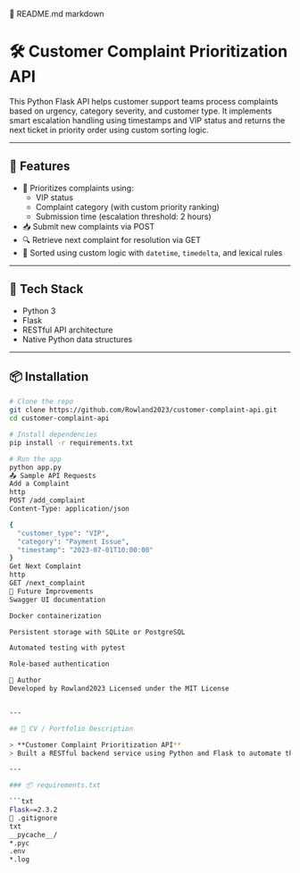 📘 README.md
markdown
# 🛠️ Customer Complaint Prioritization API

This Python Flask API helps customer support teams process complaints based on urgency, category severity, and customer type. It implements smart escalation handling using timestamps and VIP status and returns the next ticket in priority order using custom sorting logic.

---

## 🚀 Features

- 🔁 Prioritizes complaints using:
  - VIP status
  - Complaint category (with custom priority ranking)
  - Submission time (escalation threshold: 2 hours)
- 📥 Submit new complaints via POST
- 🔍 Retrieve next complaint for resolution via GET
- 🧠 Sorted using custom logic with `datetime`, `timedelta`, and lexical rules

---

## 🧰 Tech Stack

- Python 3
- Flask
- RESTful API architecture
- Native Python data structures

---

## 📦 Installation

```bash
# Clone the repo
git clone https://github.com/Rowland2023/customer-complaint-api.git
cd customer-complaint-api

# Install dependencies
pip install -r requirements.txt

# Run the app
python app.py
📤 Sample API Requests
Add a Complaint
http
POST /add_complaint
Content-Type: application/json

{
  "customer_type": "VIP",
  "category": "Payment Issue",
  "timestamp": "2023-07-01T10:00:00"
}
Get Next Complaint
http
GET /next_complaint
🔮 Future Improvements
Swagger UI documentation

Docker containerization

Persistent storage with SQLite or PostgreSQL

Automated testing with pytest

Role-based authentication

🧠 Author
Developed by Rowland2023 Licensed under the MIT License


---

## 📄 CV / Portfolio Description

> **Customer Complaint Prioritization API**  
> Built a RESTful backend service using Python and Flask to automate the prioritization of customer complaints. Implements escalation logic based on submission timestamps, complaint category, and VIP status. Includes input validation, error handling, and queue sorting using Python data structures. Designed for scalability and future deployment.

---

### 📦 requirements.txt

```txt
Flask==2.3.2
🧹 .gitignore
txt
__pycache__/
*.pyc
.env
*.log



